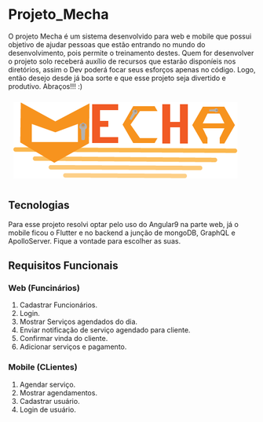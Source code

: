 # Projeto_Mecha
O projeto Mecha é um sistema desenvolvido para web e mobile que possui objetivo de ajudar pessoas que estão entrando no mundo do desenvolvimento, pois permite o treinamento destes. Quem for desenvolver o projeto solo receberá auxílio de recursos que estarão disponíeis nos diretórios, assim o Dev poderá focar seus esforços apenas no código. Logo, então desejo desde já boa sorte e que esse projeto seja divertido e produtivo. Abraços!!! :)

<img src="assets/Logomecha.png" style="margin:10px; align-self:center"/>

## Tecnologias
Para esse projeto resolvi optar pelo uso do Angular9 na parte web, já o mobile ficou o Flutter e no backend a junção de mongoDB, GraphQL e ApolloServer. Fique a vontade para escolher as suas.

## Requisitos Funcionais
### Web (Funcinários)
<ol>
 <li>Cadastrar Funcionários.</li>
 <li>Login.</li>
 <li>Mostrar Serviços agendados do dia.</li>
 <li>Enviar notificação de serviço agendado para cliente.</li>
 <li>Confirmar vinda do cliente.</li>
 <li>Adicionar serviços e pagamento.</li>
 </ol>
 
### Mobile (CLientes)
 <ol>
 <li>Agendar serviço.</li>
 <li>Mostrar agendamentos.</li>
 <li>Cadastrar usuário.</li>
 <li>Login de usuário.</li>
 </ol>
